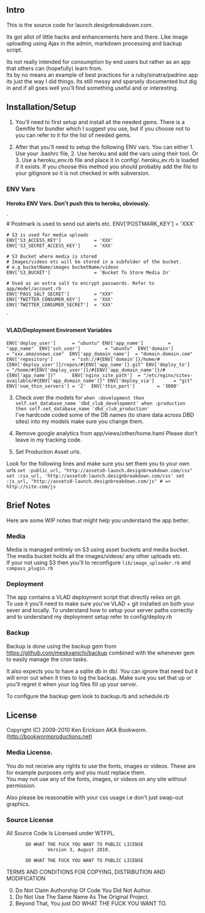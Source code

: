 ## Intro

This is the source code for launch.designbreakdown.com.   

Its got allot of little hacks and enhancements here and there. 
Like image uploading using Ajax in the admin, markdown processing and backup script.

Its not really intended for consumption by end users but rather as an app that others can (hopefully) learn from.   
Its by no means an example of best practices for a ruby/sinatra/padrino app its just the way I did things.
Its still messy and sparsely documented but dig in and if all goes well you'll find something useful and or interesting. 

## Installation/Setup

1. You'll need to first setup and install all the needed gems. 
  There is a Gemfile for bundler which I suggest you use, but if you choose not to you can refer to it for the list of needed gems.

2. After that you'll need to setup the following ENV vars.
  You can either 1. Use your .bashrc file, 2. Use heroku and add the vars using their tool.
  Or 3. Use a heroku_env.rb file and place it in config/. heroku_ev.rb is loaded if it exists. 
  If you choose this method you should probably add the file to your gitignore so it is not checked in with subversion.

  ### ENV Vars     

  #### Heroku ENV Vars. Don't push this to heroku, obviously. 
  `     
    # Postmark is used to send out alerts etc.
    ENV['POSTMARK_KEY']             = 'XXX'
  
    # S3 is used for media uploads
    ENV['S3_ACCESS_KEY']            = 'XXX'
    ENV['S3_SECRET_ACCESS_KEY']     = 'XXX'   
      
    # S3 Bucket where media is stored   
    # Images/videos etc will be stored in a subfolder of the bucket.
    # e.g bucketName/images bucketName/videos 
    ENV['S3_BUCKET']                = 'Bucket To Store Media In'
  
    # Used as an extra salt to encrypt passwords. Refer to app/model/account.rb
    ENV['PASS_SALT_SECRET']         = "XXX"  
    ENV['TWITTER_CONSUMER_KEY']     = 'XXX'   
    ENV['TWITTER_CONSUMER_SECRET']  = 'XXX' 
  ` 

  #### VLAD/Deployment Enviroment Variables
  `
    ENV['deploy_user']      = "ubuntu"
    ENV['app_name']         = "app_name" 
    ENV['ssh_user']         = "ubuntu" 
    ENV['domain']           = "xxx.amazonaws.com" 
    ENV['app_domain_name']  = "domain.domain.com"
    ENV['repository']       = "ssh://#{ENV['domain']}/home/#{ENV['deploy_user']}/repos/#{ENV['app_name']}.git"
    ENV['deploy_to']        = "/home/#{ENV['deploy_user']}/#{ENV['app_domain_name']}/#{ENV['app_name']}"     
    ENV['nginx_site_path']  = "/etc/nginx/sites-available/#{ENV['app_domain_name']}"
    ENV['deploy_via']       = "git"    
    ENV['num_thin_servers'] = '2' 
    ENV['thin_port']        = '3000'  
  `  

3. Check over the models for 
  `
  when :development then self.set_database_name 'dbd_club_development'
  when :production  then self.set_database_name 'dbd_club_production'     
  `    
  I've hardcode coded some of the DB names (to share data across DBD sites) into my models make sure you change them.       

4. Remove google analytics from app/views/other/home.haml
  Please don't leave in my tracking code.     
  
5. Set Production Asset urls.

  Look for the following lines and make sure you set them you to your own urls
  `
  set :public_url, "http://assets0-launch.designbreakdown.com/css"       
  set :css_url, 'http://assets0-launch.designbreakdown.com/css'
  set :js_url, "http://assets0-launch.designbreakdown.com/js" # => http://site.com/js        
  `
  
## Brief Notes  

Here are some WIP notes that might help you understand the app better.     

### Media            

Media is managed entirely on S3 using asset buckets and media bucket. 
The media bucket holds all the images/videos/ any other uploads etc.  
If your not using S3 then you'll to reconfigure
`lib/image_uploader.rb`
and           
`compass_plugin.rb`

### Deployment                       

The app contains a VLAD deployment script that directly relies on git.   
To use it you'll need to make sure you've VLAD + git installed on both your sever and locally.
To understand how to setup your server paths correctly and to understand my deployment setup refer to config/deploy.rb

### Backup

Backup is done using the backup gem from https://github.com/meskyanichi/backup combined with the whenever gem to easily manage the cron tasks.

It also expects you to have a sqlite db in db/.
You can ignore that need but it will error out when it tries to log the backup.
Make sure you set that up or you'll regret it when your log files fill up your server.   

To configure the backup gem look to backup.rb and schedule.rb

## License

Copyright (C) 2009-2010 Ken Erickson AKA Bookworm. (http://bookwormproductions.net)

### Media License.    
 
You do not receive any rights to use the fonts, images or videos. 
These are for example purposes only and you must replace them.    
You may not use any of the fonts, images, or videos on any site without permission. 

Also please be reasonable with your css usage i.e don't just swap-out graphics.

### Source License
All Source Code Is Licensed under WTFPL.

           DO WHAT THE FUCK YOU WANT TO PUBLIC LICENSE
                   Version 3, August 2010. 
 
           DO WHAT THE FUCK YOU WANT TO PUBLIC LICENSE
  TERMS AND CONDITIONS FOR COPYING, DISTRIBUTION AND MODIFICATION
 
  0. Do Not Claim Authorship Of Code You Did Not Author.
  1. Do Not Use The Same Name As The Original Project.
  2. Beyond That, You just DO WHAT THE FUCK YOU WANT TO.